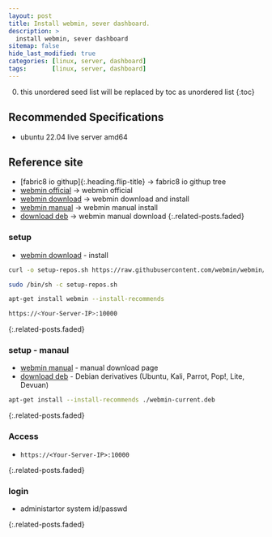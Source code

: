 ```yaml
---
layout: post
title: Install webmin, sever dashboard.
description: >
  install webmin, sever dashboard
sitemap: false
hide_last_modified: true
categories: [linux, server, dashboard]
tags:       [linux, server, dashboard]
---
```


0. this unordered seed list will be replaced by toc as unordered list
{:toc}

## Recommended Specifications

- ubuntu 22.04 live server amd64

## Reference site

- [fabric8 io githup]{:.heading.flip-title}  &rarr; fabric8 io githup tree
- [webmin official]  &rarr; webmin official
- [webmin download]  &rarr; webmin download and install
- [webmin manual]  &rarr; webmin manual install
- [download deb]  &rarr; webmin manual download
{:.related-posts.faded}

### setup

- [webmin download] - install

```sh
curl -o setup-repos.sh https://raw.githubusercontent.com/webmin/webmin/master/setup-repos.sh

sudo /bin/sh -c setup-repos.sh

apt-get install webmin --install-recommends

https://<Your-Server-IP>:10000
```

{:.related-posts.faded}

### setup - manaul

- [webmin manual] - manual download page
- [download deb] - Debian derivatives (Ubuntu, Kali, Parrot, Pop!, Lite, Devuan)
  
```sh
apt-get install --install-recommends ./webmin-current.deb
```

{:.related-posts.faded}

### Access

- `https://<Your-Server-IP>:10000`

{:.related-posts.faded}

### login

- administartor system id/passwd

{:.related-posts.faded}


[webmin official]:https://webmin.com/
[webmin download]:https://webmin.com/download/
[webmin manual]:https://webmin.com/download/#manual
[download deb]:https://www.webmin.com/download/deb/webmin-current.deb